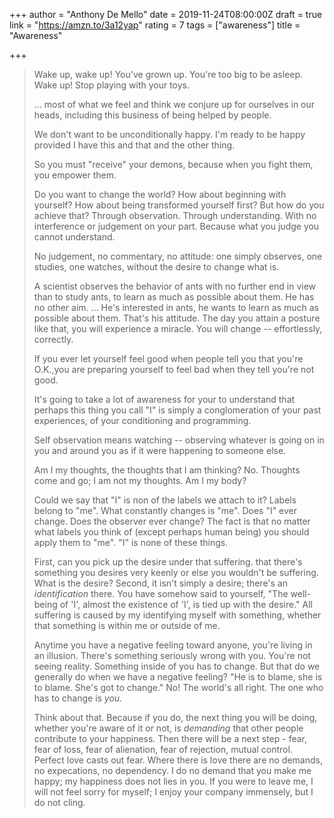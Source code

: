+++
author = "Anthony De Mello"
date = 2019-11-24T08:00:00Z
draft = true
link = "https://amzn.to/3a12yap"
rating = 7
tags = ["awareness"]
title = "Awareness"

+++
> Wake up, wake up! You've grown up. You're too big to be asleep. Wake up! Stop playing with your toys.
>
> ... most of what we feel and think we conjure up for ourselves in our heads, including this business of being helped by people.
>
> We don't want to be unconditionally happy. I'm ready to be happy provided I have this and that and the other thing.
>
> So you must "receive" your demons, because when you fight them, you empower them.
>
> Do you want to change the world? How about beginning with yourself? How about being transformed yourself first? But how do you achieve that? Through observation. Through understanding. With no interference or judgement on your part. Because what you judge you cannot understand.
>
> No judgement, no commentary, no attitude: one simply observes, one studies, one watches, without the desire to change what is.
>
> A scientist observes the behavior of ants with no further end in view than to study ants, to learn as much as possible about them. He has no other aim. ... He's interested in ants, he wants to learn as much as possible about them. That's his attitude. The day you attain a posture like that, you will experience a miracle. You will change -- effortlessly, correctly.
>
> If you ever let yourself feel good when people tell you that you're O.K.,you are preparing yourself to feel bad when they tell you're not good.
>
> It's going to take a lot of awareness for your to understand that perhaps this thing you call "I" is simply a conglomeration of your past experiences, of your conditioning and programming.
>
> Self observation means watching -- observing whatever is going on in you and around you as if it were happening to someone else.
>
> Am I my thoughts, the thoughts that I am thinking? No. Thoughts come and go; I am not my thoughts. Am I my body?
>
> Could we say that "I" is non of the labels we attach to it? Labels belong to "me". What constantly changes is "me". Does "I" ever change. Does the observer ever change? The fact is that no matter what labels you think of (except perhaps human being) you should apply them to "me". "I" is none of these things.
>
> First, can you pick up the desire under that suffering. that there's something you desires very keenly or else you wouldn't be suffering. What is the desire? Second, it isn't simply a desire; there's an _identification_ there. You have somehow said to yourself, "The well-being of 'I', almost the existence of 'I', is tied up with the desire." All suffering is caused by my identifying myself with something, whether that something is within me or outside of me.
>
> Anytime you have a negative feeling toward anyone, you're living in an illusion. There's something seriously wrong with you. You're not seeing reality. Something inside of you has to change. But that do we generally do when we have a negative feeling? "He is to blame, she is to blame. She's got to change." No! The world's all right. The one who has to change is _you._
>
> Think about that. Because if you do, the next thing you will be doing, whether you're aware of it or not, is _demanding_ that other people contribute to your happiness. Then there will be a next step - fear, fear of loss, fear of alienation, fear of rejection, mutual control. Perfect love casts out fear. Where there is love there are no demands, no expecations, no dependency. I do no demand that you make me happy; my happiness does not lies in you. If you were to leave me, I will not feel sorry for myself; I enjoy your company immensely, but I do not cling.